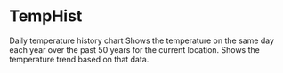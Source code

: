 # TempHist
Daily temperature history chart
Shows the temperature on the same day each year over the past 50 years for the current location.
Shows the temperature trend based on that data.